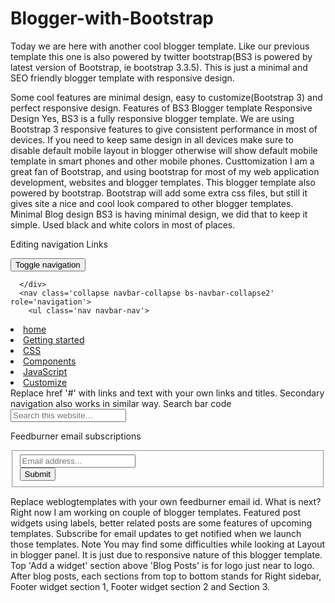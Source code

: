 # Blogger-with-Bootstrap
Today we are here with another cool blogger template. Like our previous template this one is also powered by twitter bootstrap(BS3 is powered by latest version of Bootstrap, ie bootstrap 3.3.5). This is just a minimal and SEO friendly blogger template with responsive design.

Some cool features are minimal design, easy to customize(Bootstrap 3) and perfect responsive design.
Features of BS3 Blogger template
Responsive Design
Yes, BS3 is a fully responsive blogger template. We are using Bootstrap 3 responsive features to give consistent performance in most of devices. If you need to keep same design in all devices make sure to disable default mobile layout in blogger otherwise will show default mobile template in smart phones and other mobile phones.
Custtomization
I am a great fan of Bootstrap, and using bootstrap for most of my web application development, websites and blogger templates. This blogger template also powered by bootstrap. Bootstrap will add some extra css files, but still it gives site a nice and cool look compared to other blogger templates.
Minimal Blog design
BS3 is having minimal design, we did that to keep it simple. Used black and white colors in most of places.

Editing navigation Links 
<div class='navbar navbar-default navbar-static-top main-top-nav row' role='banner'>
      <div class='navbar-header'>
        <button class='navbar-toggle' data-target='.bs-navbar-collapse2' data-toggle='collapse' type='button'>
          <span class='sr-only'>
            Toggle navigation
          </span>
          <span class='icon-bar'/>
          <span class='icon-bar'/>
          <span class='icon-bar'/>
        </button>
        
      </div>
      <nav class='collapse navbar-collapse bs-navbar-collapse2' role='navigation'>
        <ul class='nav navbar-nav'>
  <li class='open'>
          <a href='/'>
              home
            </a>
          </li>
          <li>
            <a href='#'>
              Getting started
            </a>
          </li>
          <li>
            <a href='#'>
              CSS
            </a>
          </li>
          <li>
            <a href='#'>
              Components
            </a>
          </li>
          <li>
            <a href='#'>
              JavaScript
            </a>
          </li>
          <li>
            <a href='#'>
              Customize
            </a>
          </li>
        </ul>
      </nav>
    </div>
Replace href '#' with links and text with your own links and titles. Secondary navigation also works in similar way. 
Search bar code

<form method="get" class="search-form" action="/search" role="search">
<div class="form-group">
<input type="search" name="q" placeholder="Search this website…" class="form-control" />
</div>
</form>

Feedburner email subscriptions 

<div class="well">
<form action="http://feedburner.google.com/fb/a/mailverify" method="post" onsubmit="window.open("http://feedburner.google.com/fb/a/mailverify?uri=weblogtemplates", "popupwindow", "scrollbars=yes,width=550,height=520"); return true" target="popupwindow">
<fieldset>
    <div class="form-group">
<input id="follow-by-email-address" name="email" placeholder="Email address..." type="text" class="form-control" />
</div>
<div class="form-group">
<input id="follow-by-email-submit" type="submit" value="Submit" class="btn btn-black btn-block" /> <input name="uri" type="hidden" value="weblogtemplates" /> <input name="loc" type="hidden" value="en_US" />
</div>
</fieldset>
</form>
</div>

Replace weblogtemplates with your own feedburner email id.
What is next?
Right now I am working on couple of blogger templates. Featured post widgets using labels, better related posts are some features of upcoming templates. Subscribe for email updates to get notified when we launch those templates. 
Note
You may find some difficulties while looking at  Layout in blogger panel. It is just due to responsive nature of this blogger template.
Top 'Add a widget' section above 'Blog Posts' is for logo just near to logo. After blog posts, each sections from top to bottom stands for Right sidebar, Footer widget section 1, Footer widget section 2 and Section 3.
